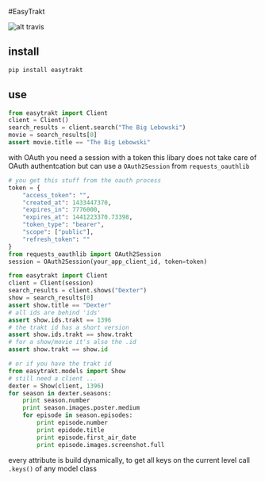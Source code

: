 #EasyTrakt

![alt travis](https://travis-ci.org/lad1337/easytrakt.svg)

## install

```python
pip install easytrakt
```
## use

```python
from easytrakt import Client
client = Client()
search_results = client.search("The Big Lebowski")
movie = search_results[0]
assert movie.title == "The Big Lebowski"
```

with OAuth you need a session with a token
this libary does not take care of OAuth authentcation
but can use a `OAuth2Session` from `requests_oauthlib`

```python
# you get this stuff from the oauth process
token = {
    "access_token": "",
    "created_at": 1433447370,
    "expires_in": 7776000,
    "expires_at": 1441223370.73398,
    "token_type": "bearer",
    "scope": ["public"],
    "refresh_token": ""
}
from requests_oauthlib import OAuth2Session
session = OAuth2Session(your_app_client_id, token=token)

from easytrakt import Client
client = Client(session)
search_results = client.shows("Dexter")
show = search_results[0]
assert show.title == "Dexter"
# all ids are behind 'ids'
assert show.ids.trakt == 1396
# the trakt id has a short version
assert show.ids.trakt == show.trakt
# for a show/movie it's also the .id
assert show.trakt == show.id

# or if you have the trakt id
from easytrakt.models import Show
# still need a client ...
dexter = Show(client, 1396)
for season in dexter.seasons:
    print season.number
    print season.images.poster.medium
    for episode in season.episodes:
        print episode.number
        print epidode.title
        print episode.first_air_date
        print episode.images.screenshot.full
```

every attribute is build dynamically, to get all keys on the current level call `.keys()` of any model class